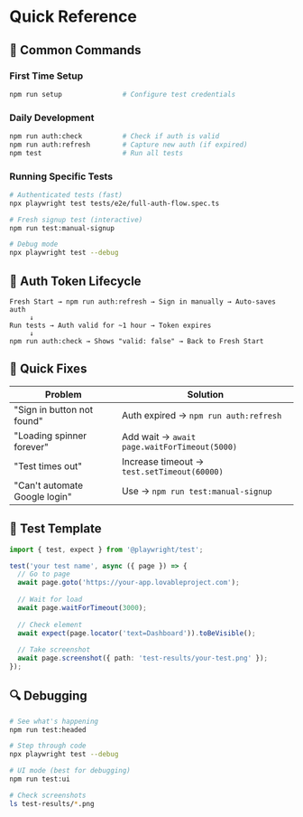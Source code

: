 # Quick Reference

## 🎯 Common Commands

### First Time Setup
```bash
npm run setup               # Configure test credentials
```

### Daily Development
```bash
npm run auth:check          # Check if auth is valid
npm run auth:refresh        # Capture new auth (if expired)
npm test                    # Run all tests
```

### Running Specific Tests
```bash
# Authenticated tests (fast)
npx playwright test tests/e2e/full-auth-flow.spec.ts

# Fresh signup test (interactive)
npm run test:manual-signup

# Debug mode
npx playwright test --debug
```

## 🔐 Auth Token Lifecycle

```
Fresh Start → npm run auth:refresh → Sign in manually → Auto-saves auth
     ↓
Run tests → Auth valid for ~1 hour → Token expires
     ↓
npm run auth:check → Shows "valid: false" → Back to Fresh Start
```

## 🚨 Quick Fixes

| Problem | Solution |
|---------|----------|
| "Sign in button not found" | Auth expired → `npm run auth:refresh` |
| "Loading spinner forever" | Add wait → `await page.waitForTimeout(5000)` |
| "Test times out" | Increase timeout → `test.setTimeout(60000)` |
| "Can't automate Google login" | Use → `npm run test:manual-signup` |

## 📝 Test Template

```typescript
import { test, expect } from '@playwright/test';

test('your test name', async ({ page }) => {
  // Go to page
  await page.goto('https://your-app.lovableproject.com');
  
  // Wait for load
  await page.waitForTimeout(3000);
  
  // Check element
  await expect(page.locator('text=Dashboard')).toBeVisible();
  
  // Take screenshot
  await page.screenshot({ path: 'test-results/your-test.png' });
});
```

## 🔍 Debugging

```bash
# See what's happening
npm run test:headed

# Step through code
npx playwright test --debug

# UI mode (best for debugging)
npm run test:ui

# Check screenshots
ls test-results/*.png
```